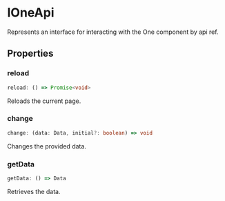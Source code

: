 # IOneApi

Represents an interface for interacting with the One component by api ref.

## Properties

### reload

```ts
reload: () => Promise<void>
```

Reloads the current page.

### change

```ts
change: (data: Data, initial?: boolean) => void
```

Changes the provided data.

### getData

```ts
getData: () => Data
```

Retrieves the data.
